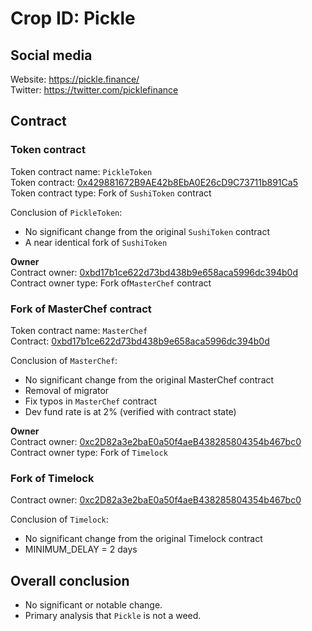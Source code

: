 # Crop ID: Pickle 

## Social media
Website: https://pickle.finance/  
Twitter: https://twitter.com/picklefinance

## Contract

### Token contract
Token contract name: `PickleToken`  
Token contract: [0x429881672B9AE42b8EbA0E26cD9C73711b891Ca5](https://etherscan.io/address/0x429881672B9AE42b8EbA0E26cD9C73711b891Ca5#code)  
Token contract type: Fork of `SushiToken` contract

Conclusion of `PickleToken`: 
- No significant change from the original `SushiToken` contract
- A near identical fork of `SushiToken`


__Owner__  
Contract owner: [0xbd17b1ce622d73bd438b9e658aca5996dc394b0d](https://etherscan.io/address/0xbd17b1ce622d73bd438b9e658aca5996dc394b0d)  
Contract owner type: Fork of`MasterChef` contract

### Fork of MasterChef contract
Token contract name: `MasterChef`  
Contract: [0xbd17b1ce622d73bd438b9e658aca5996dc394b0d](https://etherscan.io/address/0xbd17b1ce622d73bd438b9e658aca5996dc394b0d)  

Conclusion of `MasterChef`:  
- No significant change from the original MasterChef contract
- Removal of migrator 
- Fix typos in `MasterChef` contract
- Dev fund rate is at 2% (verified with contract state)

__Owner__  
Contract owner: [0xc2D82a3e2baE0a50f4aeB438285804354b467bc0 ](https://etherscan.io/address/0xc2d82a3e2bae0a50f4aeb438285804354b467bc0)  
Contract owner type: Fork of `Timelock` 

### Fork of Timelock
Contract owner: [0xc2D82a3e2baE0a50f4aeB438285804354b467bc0 ](https://etherscan.io/address/0xc2d82a3e2bae0a50f4aeb438285804354b467bc0)  

Conclusion of `Timelock`:  
- No significant change from the original Timelock contract
- MINIMUM_DELAY = 2 days

## Overall conclusion
- No significant or notable change. 
- Primary analysis that `Pickle` is not a weed.